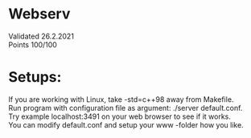 # Webserv
Validated 26.2.2021\
Points 100/100

# Setups:
If you are working with Linux, take -std=c++98 away from Makefile. \
Run program with configuration file as argument: ./server default.conf. \
Try example localhost:3491 on your web browser to see if it works. \
You can modify default.conf and setup your www -folder how you like.